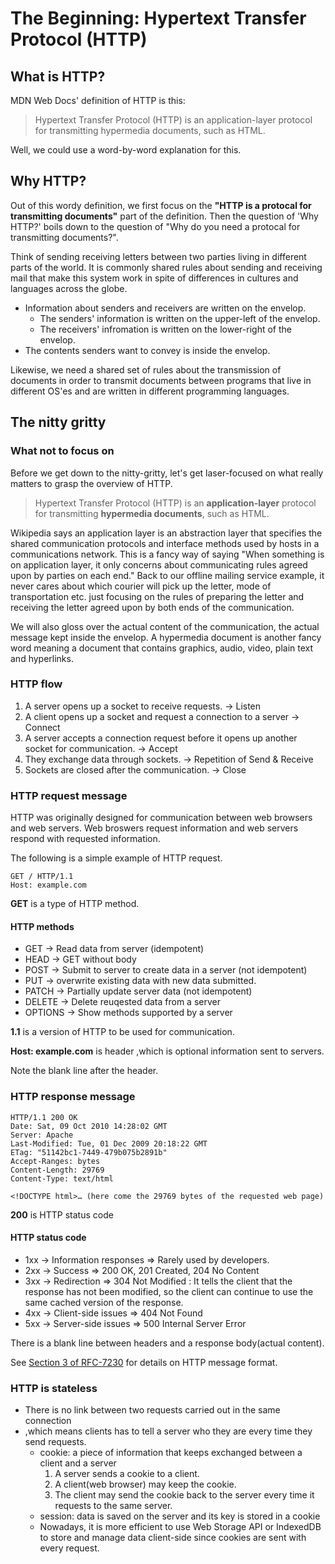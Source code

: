 # The Beginning: Hypertext Transfer Protocol (HTTP)

## What is HTTP?

MDN Web Docs' definition of HTTP is this:
> Hypertext Transfer Protocol (HTTP) is an application-layer protocol for transmitting hypermedia documents, such as HTML.

Well, we could use a word-by-word explanation for this.

## Why HTTP?

Out of this wordy definition, we first focus on the **"HTTP is a protocal for transmitting documents"** part of the definition. Then the question of 'Why HTTP?'  boils down to the question of "Why do you need a protocal for transmitting documents?".

Think of sending receiving letters between two parties living in different parts of the world. It is commonly shared rules about sending and receiving mail that make this system work in spite of differences in cultures and languages across the globe.

* Information about senders and receivers are written on the envelop.
  * The senders' information is written on the upper-left of the envelop.
  * The receivers' infromation is written on the lower-right of the envelop.
* The contents senders want to convey is inside the envelop.

Likewise, we need a shared set of rules about the transmission of documents in order to transmit documents between programs that live in different OS'es and are written in different programming languages.

## The nitty gritty

### What not to focus on

Before we get down to the nitty-gritty, let's get laser-focused on what really matters to grasp the overview of HTTP.

> Hypertext Transfer Protocol (HTTP) is an **application-layer** protocol for transmitting **hypermedia documents**, such as HTML.

Wikipedia says an application layer is an abstraction layer that specifies the shared communication protocols and interface methods used by hosts in a communications network. This is a fancy way of saying "When something is on application layer, it only concerns about communicating rules agreed upon by parties on each end." Back to our offline mailing service example, it never cares about which courier will pick up the letter, mode of transportation etc. just focusing on the rules of preparing the letter and receiving the letter agreed upon by both ends of the communication.

We will also gloss over the actual content of the communication, the actual message kept inside the envelop. A hypermedia document is another fancy word meaning a document that contains graphics, audio, video, plain text and hyperlinks.

### HTTP flow

1. A server opens up a socket to receive requests. → Listen
1. A client opens up a socket and request a connection to a server → Connect
1. A server accepts a connection request before it opens up another socket for communication.  → Accept
1. They exchange data through sockets. → Repetition of Send & Receive
1. Sockets are closed after the communication. → Close

### HTTP request message

HTTP was originally designed for communication between web browsers and web servers. Web broswers request information and web servers respond with requested information.

The following is a simple example of HTTP request.

```HTTP
GET / HTTP/1.1
Host: example.com

```

**GET**  is a type of HTTP method.

#### HTTP methods

* GET → Read data from server (idempotent)
* HEAD → GET without body
* POST → Submit to server to create data in a server (not idempotent)
* PUT → overwrite existing data with new data submitted.
* PATCH → Partially update server data (not idempotent)
* DELETE → Delete reuqested data from a server
* OPTIONS → Show methods supported by a server

**1.1** is a version of HTTP to be used for communication.

**Host: example.com** is header ,which is optional information sent to servers.

Note the blank line after the header.

### HTTP response message

```HTTP
HTTP/1.1 200 OK
Date: Sat, 09 Oct 2010 14:28:02 GMT
Server: Apache
Last-Modified: Tue, 01 Dec 2009 20:18:22 GMT
ETag: "51142bc1-7449-479b075b2891b"
Accept-Ranges: bytes
Content-Length: 29769
Content-Type: text/html

<!DOCTYPE html>… (here come the 29769 bytes of the requested web page)
```

**200** is HTTP status code

#### HTTP status code

* 1xx → Information responses ⇒ Rarely used by developers.
* 2xx → Success ⇒ 200 OK, 201 Created, 204 No Content
* 3xx → Redirection ⇒ 304 Not Modified : It tells the client that the response has not been modified, so the client can continue to use the same cached version of the response.
* 4xx → Client-side issues ⇒ 404 Not Found
* 5xx → Server-side issues ⇒ 500 Internal Server Error

There is a blank line between headers and a response body(actual content).

See [Section 3 of RFC-7230](https://datatracker.ietf.org/doc/html/rfc7230#section-3) for details on HTTP message format.

### HTTP is stateless

* There is no link between two requests carried out in the same connection
* ,which means clients has to tell a server who they are every time they send requests.
  * cookie: a piece of information that keeps exchanged between a client and a server
    1. A server sends a cookie to a client.
    1. A client(web browser) may keep the cookie.
    1. The client may send the cookie back to the server every time it requests to the same server.
  * session: data is saved on the server and its key is stored in a cookie
  * Nowadays, it is more efficient to use Web Storage API or IndexedDB to store and manage data client-side since cookies are sent with every request.
